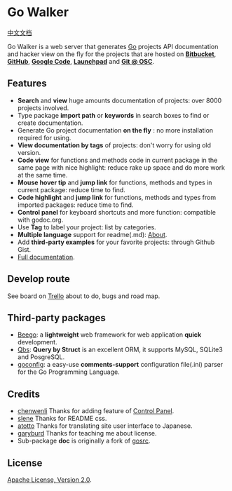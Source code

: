 Go Walker
========
[中文文档](README_ZH.md)

Go Walker is a web server that generates <a target="_blank" href="http://golang.org/">Go</a> projects API documentation and hacker view on the fly for the projects that are hosted on <b><a target="_blank" href="https://bitbucket.org/">Bitbucket</a></b>, <b><a target="_blank" href="https://github.com/">GitHub</a></b>, <b><a target="_blank" href="http://code.google.com/">Google Code</a></b>, <b><a target="_blank" href="https://launchpad.net/">Launchpad</a></b> and <b><a target="_blank" href="http://git.oschina.net/">Git @ OSC</a></b>.

## Features

- **Search** and **view** huge amounts documentation of projects: over 8000 projects involved.
- Type package **import path** or **keywords** in search boxes to find or create documentation.
- Generate Go project documentation **on the fly** : no more installation required for using.
- **View documentation by tags** of projects: don't worry for using old version.
- **Code view** for functions and methods code in current package in the same page with nice highlight: reduce rake up space and do more work at the same time.
- **Mouse hover tip** and **jump link** for functions, methods and types in current package: reduce time to find.
- **Code highlight** and **jump link** for functions, methods and types from imported packages: reduce time to find.
- **Control panel** for keyboard shortcuts and more function: compatible with godoc.org.
- Use **Tag** to label your project: list by categories.
- **Multiple language** support for readme(.md): [About](http://gowalker.org/about).
- Add **third-party examples** for your favorite projects: through Github Gist.
- [Full documentation](https://github.com/Unknwon/gowalker/blob/master/docs/Features.md).

## Develop route

See board on [Trello](https://trello.com/b/wS7CzdcI/go-walker) about to do, bugs and road map.

## Third-party packages

- [Beego](http://gowalker.org/github.com/astaxie/beego): a **lightweight** web framework for web application **quick** development.
- [Qbs](http://gowalker.org/github.com/coocood/qbs): **Query by Struct** is an excellent ORM, it supports MySQL, SQLite3 and PosgreSQL.
- [goconfig](https://github.com/Unknwon/goconfig): a easy-use **comments-support** configuration file(.ini) parser for the Go Programming Language.

## Credits

- [chenwenli](http://www.lavachen.cn) Thanks for adding feature of [Control Panel](http://gowalker.org/about#control_panel).
- [slene](https://github.com/slene) Thanks for README css.
- [atotto](https://github.com/atotto) Thanks for translating site user interface to Japanese.
- [garyburd](https://github.com/garyburd) Thanks for teaching me about license.
- Sub-package **doc** is originally a fork of [gosrc](https://github.com/garyburd/gosrc).

## License

[Apache License, Version 2.0](http://www.apache.org/licenses/LICENSE-2.0.html).
